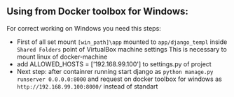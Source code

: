 
## Using from Docker toolbox for Windows:

For correct working on Windows you need this steps:

- First of all set mount `[win_path]\app` mounted to `app/django_templ` inside `Shared Folders` point of VirtualBox machine settings
This is necessary to mount linux of docker-machine
- add ALLOWED_HOSTS = ['192.168.99.100'] to settings.py of project
- Next step: after containrer running start django as `python manage.py runserver 0.0.0.0:8000` and 
request on docker toolbox for windows as `http://192.168.99.100:8000/` instead of standart 
